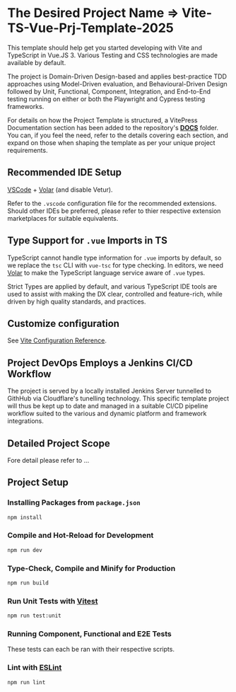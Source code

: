 # The Desired Project Name => Vite-TS-Vue-Prj-Template-2025

This template should help get you started developing with Vite and TypeScript in Vue.JS 3. Various Testing and CSS technologies are made available by default.

The project is Domain-Driven Design-based and applies best-practice TDD approaches using Model-Driven evaluation, and Behavioural-Driven Design followed by Unit, Functional, Component, Integration, and End-to-End testing running on either or both the Playwright and Cypress testing frameworks.

For details on how the Project Template is structured, a VitePress Documentation section has been added to the repository's **[DOCS](./DOCS/)** folder. You can, if you feel the need, refer to the details covering each section, and expand on those when shaping the template as per your unique project requirements.

## Recommended IDE Setup

[VSCode](https://code.visualstudio.com/) + [Volar](https://marketplace.visualstudio.com/items?itemName=Vue.volar) (and disable Vetur).

Refer to the `.vscode` configuration file for the recommended extensions. Should other IDEs be preferred, please refer to thier respective extension marketplaces for suitable equivalents.

## Type Support for `.vue` Imports in TS

TypeScript cannot handle type information for `.vue` imports by default, so we replace the `tsc` CLI with `vue-tsc` for type checking. In editors, we need [Volar](https://marketplace.visualstudio.com/items?itemName=Vue.volar) to make the TypeScript language service aware of `.vue` types.

Strict Types are applied by default, and various TypeScript IDE tools are used to assist with making the DX clear, controlled and feature-rich, while driven by high quality standards, and practices.

## Customize configuration

See [Vite Configuration Reference](https://vite.dev/config/).

## Project DevOps Employs a Jenkins CI/CD Workflow

The project is served by a locally installed Jenkins Server tunnelled to GithHub via Cloudflare's tunelling technology. This specific template project will thus be kept up to date and managed in a suitable CI/CD pipeline workflow suited to the various and dynamic platform and framework integrations.

## Detailed Project Scope

Fore detail please refer to ...

## Project Setup

### Installing Packages from `package.json`

```sh
npm install
```

### Compile and Hot-Reload for Development

```sh
npm run dev
```

### Type-Check, Compile and Minify for Production

```sh
npm run build
```

### Run Unit Tests with [Vitest](https://vitest.dev/)

```sh
npm run test:unit
```

### Running Component, Functional and E2E Tests

These tests can each be ran with their respective scripts.

### Lint with [ESLint](https://eslint.org/)

```sh
npm run lint
```
